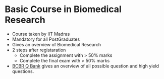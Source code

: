 # Basic Course in Biomedical Research

* Course taken by IIT Madras 
* Mandatory for all PostGraduates
* Gives an overview of Biomedical Research 
* 2 steps after registaration 
	* Complete the assignment with > 50% marks 
	* Complete the final exam with > 50% marks
* [BCBR Q Bank](BCBR.md) gives an overview of all possible question and high yield questions. 